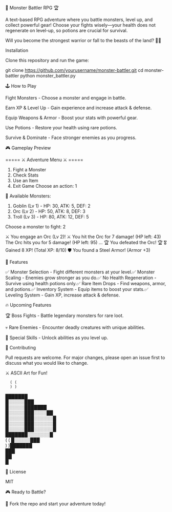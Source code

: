 🏹 Monster Battler RPG 🏆

A text-based RPG adventure where you battle monsters, level up, and collect powerful gear! Choose your fights wisely—your health does not regenerate on level-up, so potions are crucial for survival.

Will you become the strongest warrior or fall to the beasts of the land? 🏰🔥

Installation

Clone this repository and run the game:

 git clone https://github.com/yourusername/monster-battler.git
 cd monster-battler
 python monster_battler.py

🕹️ How to Play

Fight Monsters - Choose a monster and engage in battle.

Earn XP & Level Up - Gain experience and increase attack & defense.

Equip Weapons & Armor - Boost your stats with powerful gear.

Use Potions - Restore your health using rare potions.

Survive & Dominate - Face stronger enemies as you progress.

🎮 Gameplay Preview

===== ⚔️ Adventure Menu ⚔️ =====
1. Fight a Monster
2. Check Stats
3. Use an Item
4. Exit Game
Choose an action: 1

🦇 Available Monsters:
1. Goblin (Lv 1) - HP: 30, ATK: 5, DEF: 2
2. Orc (Lv 2) - HP: 50, ATK: 8, DEF: 3
3. Troll (Lv 3) - HP: 80, ATK: 12, DEF: 5

Choose a monster to fight: 2

⚔️ You engage an Orc (Lv 2)! ⚔️
You hit the Orc for 7 damage! (HP left: 43)
The Orc hits you for 5 damage! (HP left: 95)
...
🏆 You defeated the Orc! 🏆
🎖️ Gained 8 XP! (Total XP: 8/10)
🛡️ You found a Steel Armor! (Armor +3)

📜 Features

✅ Monster Selection - Fight different monsters at your level.✅ Monster Scaling - Enemies grow stronger as you do.✅ No Health Regeneration - Survive using health potions only.✅ Rare Item Drops - Find weapons, armor, and potions.✅ Inventory System - Equip items to boost your stats.✅ Leveling System - Gain XP, increase attack & defense.

🔥 Upcoming Features

🏆 Boss Fights - Battle legendary monsters for rare loot.

💀 Rare Enemies - Encounter deadly creatures with unique abilities.

🎯 Special Skills - Unlock abilities as you level up.

🤝 Contributing

Pull requests are welcome. For major changes, please open an issue first to discuss what you would like to change.

⚔️ ASCII Art for Fun!

      ( (                  
      ) )            
  ███████            
  █░░░░░███            
  █░░░░░███████         
  █░░░░░███░░░░██        
  █░░░░░███░░░░░░█        
  █░░░░░███░░░░░░█        
  █░░░░░███░░░░░░█        
  ███████░░░░░░░█          
    ( (  █░░░░░███          
      ) )███████         
          ███        
          ██         
         █  

📜 License

MIT

🎮 Ready to Battle?

👊 Fork the repo and start your adventure today!


